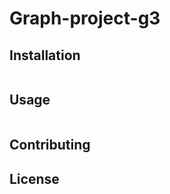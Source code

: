 # Graph-project-g3



## Installation


```python

```

## Usage

```python

```

## Contributing



## License